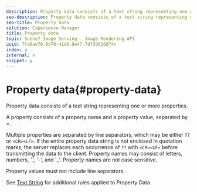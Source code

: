 ```yaml
---
description: Property data consists of a text string representing one or more properties.
seo-description: Property data consists of a text string representing one or more properties.
seo-title: Property data
solution: Experience Manager
title: Property data
topic: Scene7 Image Serving - Image Rendering API
uuid: 7fa6ae70-8d70-41d6-9e47-7df3d616874c
index: y
internal: n
snippet: y
---
```


# Property data{#property-data}

Property data consists of a text string representing one or more properties.

A property consists of a property name and a property value, separated by =.

Multiple properties are separated by line separators, which may be either `??` or `<CR><LF>`. If the entire property data string is not enclosed in quotation marks, the server replaces each occurrence of `??` with `<CR><LF>` before transmitting the data to the client. Property names may consist of letters, numbers, '.', '-', and '_'. Property names are not case sensitive.

Property values must not include line separators.

See [Text String](../../../../../../is-api/image-catalog/image-serving-api-ref/c-image-catalog-reference/c-overview/c-common-data-types/r-text-string.md#reference-ae0a9e181b0e40c6bcdb43af7f481d63) for additional rules applied to Property Data. 
